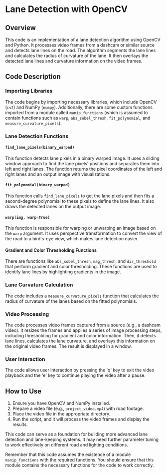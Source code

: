 # Lane Detection with OpenCV

## Overview
This code is an implementation of a lane detection algorithm using OpenCV and Python. It processes video frames from a dashcam or similar source and detects lane lines on the road. The algorithm segments the lane lines and calculates the radius of curvature of the lane. It then overlays the detected lane lines and curvature information on the video frames.

## Code Description

### Importing Libraries
The code begins by importing necessary libraries, which include OpenCV (`cv2`) and NumPy (`numpy`). Additionally, there are some custom functions imported from a module called `manip_functions` (which is assumed to contain functions such as `warp`, `abs_sobel_thresh`, `fit_polynomial`, and `measure_curvature_pixels`).

### Lane Detection Functions

#### `find_lane_pixels(binary_warped)`
This function detects lane pixels in a binary warped image. It uses a sliding window approach to find the lane pixels' positions and separates them into left and right lanes. The function returns the pixel coordinates of the left and right lanes and an output image with visualizations.

#### `fit_polynomial(binary_warped)`
This function calls `find_lane_pixels` to get the lane pixels and then fits a second-degree polynomial to these pixels to define the lane lines. It also draws the detected lanes on the output image.

#### `warp(img, warp=True)`
This function is responsible for warping or unwarping an image based on the `warp` argument. It uses perspective transformation to convert the view of the road to a bird's-eye view, which makes lane detection easier.

#### Gradient and Color Thresholding Functions
There are functions like `abs_sobel_thresh`, `mag_thresh`, and `dir_threshold` that perform gradient and color thresholding. These functions are used to identify lane lines by highlighting gradients in the image.

### Lane Curvature Calculation
The code includes a `measure_curvature_pixels` function that calculates the radius of curvature of the lanes based on the fitted polynomials.

### Video Processing
The code processes video frames captured from a source (e.g., a dashcam video). It resizes the frames and applies a series of image processing steps, including thresholding for gradient and color information. Then, it detects lane lines, calculates the lane curvature, and overlays this information on the original video frames. The result is displayed in a window.

### User Interaction
The code allows user interaction by pressing the 'q' key to exit the video playback and the 'e' key to continue playing the video after a pause.

## How to Use
1. Ensure you have OpenCV and NumPy installed.
2. Prepare a video file (e.g., `project_video.mp4`) with road footage.
3. Place the video file in the appropriate directory.
4. Run the script, and it will process the video frames and display the results.

This code can serve as a foundation for building more advanced lane detection and lane-keeping systems. It may need further parameter tuning to work effectively on different road and lighting conditions.

Remember that this code assumes the existence of a module `manip_functions` with the required functions. You should ensure that this module contains the necessary functions for the code to work correctly.
